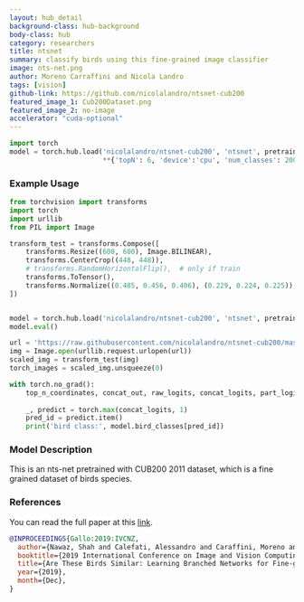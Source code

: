 ```yaml
---
layout: hub_detail
background-class: hub-background
body-class: hub
category: researchers
title: ntsnet
summary: classify birds using this fine-grained image classifier
image: nts-net.png
author: Moreno Carraffini and Nicola Landro
tags: [vision]
github-link: https://github.com/nicolalandro/ntsnet-cub200
featured_image_1: Cub200Dataset.png
featured_image_2: no-image
accelerator: "cuda-optional"
---
```


```python
import torch
model = torch.hub.load('nicolalandro/ntsnet-cub200', 'ntsnet', pretrained=True,
                       **{'topN': 6, 'device':'cpu', 'num_classes': 200})
```

### Example Usage

```python
from torchvision import transforms
import torch
import urllib
from PIL import Image

transform_test = transforms.Compose([
    transforms.Resize((600, 600), Image.BILINEAR),
    transforms.CenterCrop((448, 448)),
    # transforms.RandomHorizontalFlip(),  # only if train
    transforms.ToTensor(),
    transforms.Normalize((0.485, 0.456, 0.406), (0.229, 0.224, 0.225)),
])


model = torch.hub.load('nicolalandro/ntsnet-cub200', 'ntsnet', pretrained=True, **{'topN': 6, 'device':'cpu', 'num_classes': 200})
model.eval()

url = 'https://raw.githubusercontent.com/nicolalandro/ntsnet-cub200/master/images/nts-net.png'
img = Image.open(urllib.request.urlopen(url))
scaled_img = transform_test(img)
torch_images = scaled_img.unsqueeze(0)

with torch.no_grad():
    top_n_coordinates, concat_out, raw_logits, concat_logits, part_logits, top_n_index, top_n_prob = model(torch_images)
    
    _, predict = torch.max(concat_logits, 1)
    pred_id = predict.item()
    print('bird class:', model.bird_classes[pred_id])
```

### Model Description
This is an nts-net pretrained with CUB200 2011 dataset, which is a fine grained dataset of birds species. 

### References
You can read the full paper at this [link](http://artelab.dista.uninsubria.it/res/research/papers/2019/2019-IVCNZ-Nawaz-Birds.pdf).
```bibtex
@INPROCEEDINGS{Gallo:2019:IVCNZ, 
  author={Nawaz, Shah and Calefati, Alessandro and Caraffini, Moreno and Landro, Nicola and Gallo, Ignazio},
  booktitle={2019 International Conference on Image and Vision Computing New Zealand (IVCNZ 2019)}, 
  title={Are These Birds Similar: Learning Branched Networks for Fine-grained Representations},
  year={2019}, 
  month={Dec},
}
```
